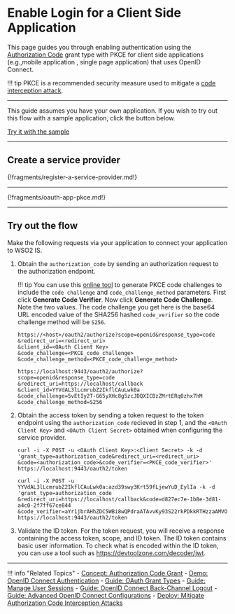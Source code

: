 # Enable Login for a Client Side Application

This page guides you through enabling authentication using the [Authorization Code](../../../references/concepts/authorization/authorization-code-grant) 
grant type with PKCE for client side applications (e.g.,mobile application , single page application) that uses OpenID Connect. 

!!! tip
    PKCE is a recommended security measure used to mitigate a [code interception attack](../../../deploy/mitigate-attacks/mitigate-authorization-code-interception-attacks/).

---

This guide assumes you have your own application. If you wish to try out this flow with a sample application, click the button below. 

<a class="samplebtn_a" href="../../../quick-starts/webapp-oidc-sample"   rel="nofollow noopener">Try it with the sample</a>

----

## Create a service provider

{!fragments/register-a-service-provider.md!}

----

{!fragments/oauth-app-pkce.md!}

----

## Try out the flow

Make the following requests via your application to connect your application to WSO2 IS. 

1. Obtain the `authorization_code` by sending an authorization request to the authorization endpoint. 

    !!! tip
        You can use this [online tool](https://tonyxu-io.github.io/pkce-generator/) to generate PKCE code challenges to include the `code challenge` and `code_challenge_method` parameters. 
        First click **Generate Code Verifier**. 
        Now click **Generate Code Challenge**.
        Note the two values. The code challenge you get here is the base64 URL encoded value of the SHA256 hashed `code_verifier` so the code challenge method will be `S256`.    
    
    ```tab="Request Format"
    https://<host>/oauth2/authorize?scope=openid&response_type=code
    &redirect_uri=<redirect_uri>
    &client_id=<OAuth Client Key>
    &code_challenge=<PKCE_code_challenge>
    &code_challenge_method=<PKCE_code_challenge_method>
    ```

    ```tab="Sample Request"
    https://localhost:9443/oauth2/authorize?scope=openid&response_type=code
    &redirect_uri=https://localhost/callback
    &client_id=YYVdAL3lLcmrubZ2IkflCAuLwk0a
    &code_challenge=5vEtIy2T-G65yXHc8g5zcJDQXICBzZMrtERq0zhx7hM
    &code_challenge_method=S256
    ```
    
2. Obtain the access token by sending a token request to the token endpoint using the `authorization_code` recieved in step 1, and the `<OAuth Client Key>` and `<OAuth Client Secret>` obtained when configuring the service provider.

    ```tab="Request Format"
    curl -i -X POST -u <OAuth Client Key>:<Client Secret> -k -d 
    'grant_type=authorization_code&redirect_uri=<redirect_uri>
    &code=<authorization_code>&code_verifier=<PKCE_code_verifier>' 
    https://localhost:9443/oauth2/token
    ```

    ```tab="Sample Request"
    curl -i -X POST -u YYVdAL3lLcmrubZ2IkflCAuLwk0a:azd39swy3Krt59fLjewYuD_EylIa -k -d 
    'grant_type=authorization_code
    &redirect_uri=https://localhost/callback&code=d827ec7e-1b8e-3d81-a4c0-2f7ff67ce844
    &code_verifier=aYr1jbrAHhZDC5WBi8wQPdraATAvvKy93S22rkPDkkRTHzzaAMVOJ5MHgRPgoKf8xDBJPE08'
    https://localhost:9443/oauth2/token
    ```

3. Validate the ID token. For the token request, you will receive a response containing the access token, scope, and ID token. The ID token contains basic user information. To check what is encoded within the ID token, you can use a tool such as <https://devtoolzone.com/decoder/jwt>.

----

!!! info "Related Topics"
    - [Concept: Authorization Code Grant](../../../references/concepts/authorization/authorization-code-grant)
    - [Demo: OpenID Connect Authentication](../../../quick-starts/webapp-oidc-sample)
    - [Guide: OAuth Grant Types](../../access-delegation/oauth-grant-types)
    - [Guide: Manage User Sessions](../session-management-logout)
    - [Guide: OpenID Connect Back-Channel Logout](../oidc-backchannel-logout)
    - [Guide: Advanced OpenID Connect Configurations](../../login/oauth-app-config-advanced)
    - [Deploy: Mitigate Authorization Code Interception Attacks](../../../deploy/mitigate-attacks/mitigate-authorization-code-interception-attacks/)    

